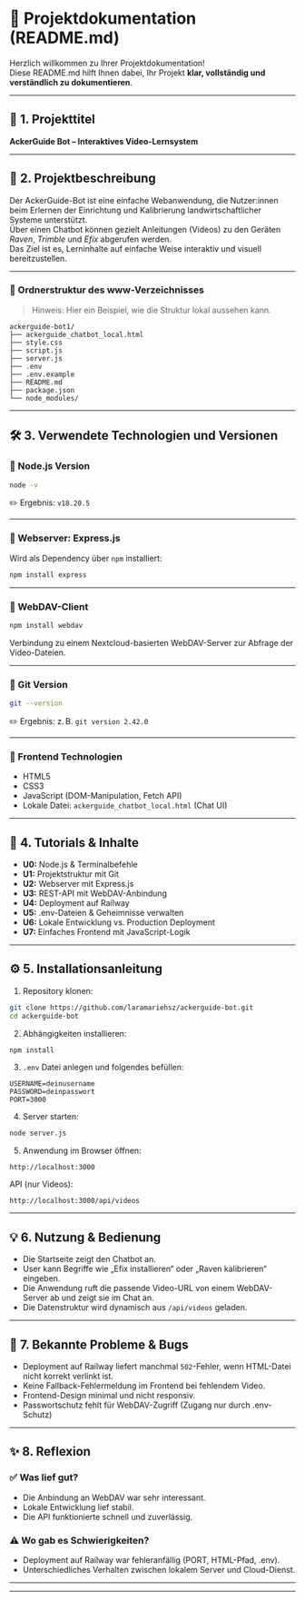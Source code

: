 
# 📘 Projektdokumentation (README.md)

Herzlich willkommen zu Ihrer Projektdokumentation!  
Diese README.md hilft Ihnen dabei, Ihr Projekt **klar, vollständig und verständlich zu dokumentieren**.

---

## 📝 1. Projekttitel

**AckerGuide Bot – Interaktives Video-Lernsystem**

---

## 📝 2. Projektbeschreibung

Der AckerGuide-Bot ist eine einfache Webanwendung, die Nutzer:innen beim Erlernen der Einrichtung und Kalibrierung landwirtschaftlicher Systeme unterstützt.  
Über einen Chatbot können gezielt Anleitungen (Videos) zu den Geräten *Raven*, *Trimble* und *Efix* abgerufen werden.  
Das Ziel ist es, Lerninhalte auf einfache Weise interaktiv und visuell bereitzustellen.

---

### 📂 Ordnerstruktur des www-Verzeichnisses

> Hinweis: Hier ein Beispiel, wie die Struktur lokal aussehen kann.

```
ackerguide-bot1/
├── ackerguide_chatbot_local.html
├── style.css
├── script.js
├── server.js
├── .env
├── .env.example
├── README.md
├── package.json
└── node_modules/ 
```

---

## 🛠️ 3. Verwendete Technologien und Versionen

### 🔢 Node.js Version

```bash
node -v
```
✏️ Ergebnis: `v18.20.5`

---

### 🔢 Webserver: Express.js

Wird als Dependency über `npm` installiert:

```bash
npm install express
```

---

### 🔢 WebDAV-Client

```bash
npm install webdav
```

Verbindung zu einem Nextcloud-basierten WebDAV-Server zur Abfrage der Video-Dateien.

---

### 🔢 Git Version

```bash
git --version
```
✏️ Ergebnis: z. B. `git version 2.42.0`

---

### 🔢 Frontend Technologien

- HTML5
- CSS3
- JavaScript (DOM-Manipulation, Fetch API)
- Lokale Datei: `ackerguide_chatbot_local.html` (Chat UI)

---

## 📝 4. Tutorials & Inhalte

- **U0:** Node.js & Terminalbefehle
- **U1:** Projektstruktur mit Git
- **U2:** Webserver mit Express.js
- **U3:** REST-API mit WebDAV-Anbindung
- **U4:** Deployment auf Railway
- **U5:** .env-Dateien & Geheimnisse verwalten
- **U6:** Lokale Entwicklung vs. Production Deployment
- **U7:** Einfaches Frontend mit JavaScript-Logik

---

## ⚙️ 5. Installationsanleitung

1. Repository klonen:
```bash
git clone https://github.com/laramariehsz/ackerguide-bot.git
cd ackerguide-bot
```

2. Abhängigkeiten installieren:
```bash
npm install
```

3. `.env` Datei anlegen und folgendes befüllen:
```env
USERNAME=deinusername
PASSWORD=deinpasswort
PORT=3000
```

4. Server starten:
```bash
node server.js
```

5. Anwendung im Browser öffnen:
```text
http://localhost:3000
```

API (nur Videos):
```text
http://localhost:3000/api/videos
```

---

## 💡 6. Nutzung & Bedienung

- Die Startseite zeigt den Chatbot an.
- User kann Begriffe wie „Efix installieren“ oder „Raven kalibrieren“ eingeben.
- Die Anwendung ruft die passende Video-URL von einem WebDAV-Server ab und zeigt sie im Chat an.
- Die Datenstruktur wird dynamisch aus `/api/videos` geladen.

---

## 🐞 7. Bekannte Probleme & Bugs

- Deployment auf Railway liefert manchmal `502`-Fehler, wenn HTML-Datei nicht korrekt verlinkt ist.
- Keine Fallback-Fehlermeldung im Frontend bei fehlendem Video.
- Frontend-Design minimal und nicht responsiv.
- Passwortschutz fehlt für WebDAV-Zugriff (Zugang nur durch .env-Schutz)

---

## ✨ 8. Reflexion

### ✅ Was lief gut?

- Die Anbindung an WebDAV war sehr interessant.
- Lokale Entwicklung lief stabil.
- Die API funktionierte schnell und zuverlässig.

### ⚠️ Wo gab es Schwierigkeiten?

- Deployment auf Railway war fehleranfällig (PORT, HTML-Pfad, .env).
- Unterschiedliches Verhalten zwischen lokalem Server und Cloud-Dienst.



---

---